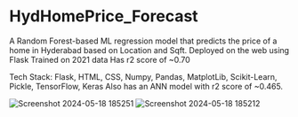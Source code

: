 # HydHomePrice_Forecast
A Random Forest-based ML regression model that predicts the price of a home in Hyderabad based on Location and Sqft. 
Deployed on the web using Flask 
Trained on 2021 data
Has r2 score of ~0.70

Tech Stack: Flask, HTML, CSS, Numpy, Pandas, MatplotLib, Scikit-Learn, Pickle, TensorFlow, Keras
Also has an ANN model with r2 score of ~0.465.

![Screenshot 2024-05-18 185251](https://github.com/DS-1090/HydHomePrice_Forecast/assets/126580400/c7f33bca-edef-4718-bbaa-16eba71116c8)
![Screenshot 2024-05-18 185212](https://github.com/DS-1090/HydHomePrice_Forecast/assets/126580400/7bd0b566-439f-4189-b46e-5cb3b595b0dd)
